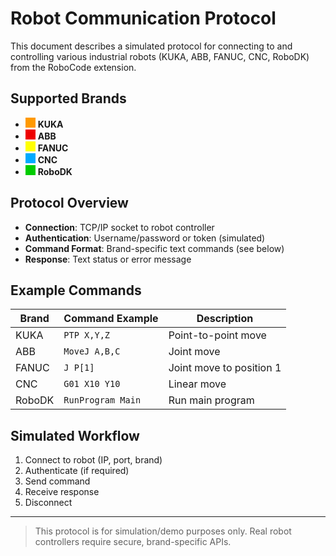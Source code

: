 # Robot Communication Protocol

This document describes a simulated protocol for connecting to and controlling various industrial robots (KUKA, ABB, FANUC, CNC, RoboDK) from the RoboCode extension.

## Supported Brands
- <svg width="16" height="16"><rect width="16" height="16" fill="#f90"/></svg> **KUKA**
- <svg width="16" height="16"><rect width="16" height="16" fill="#e00"/></svg> **ABB**
- <svg width="16" height="16"><rect width="16" height="16" fill="#ff0"/></svg> **FANUC**
- <svg width="16" height="16"><rect width="16" height="16" fill="#0af"/></svg> **CNC**
- <svg width="16" height="16"><rect width="16" height="16" fill="#0c0"/></svg> **RoboDK**

## Protocol Overview

- **Connection**: TCP/IP socket to robot controller
- **Authentication**: Username/password or token (simulated)
- **Command Format**: Brand-specific text commands (see below)
- **Response**: Text status or error message

## Example Commands

| Brand  | Command Example         | Description                |
|--------|------------------------|----------------------------|
| KUKA   | `PTP X,Y,Z`            | Point-to-point move        |
| ABB    | `MoveJ A,B,C`          | Joint move                 |
| FANUC  | `J P[1]`               | Joint move to position 1   |
| CNC    | `G01 X10 Y10`          | Linear move                |
| RoboDK | `RunProgram Main`      | Run main program           |

## Simulated Workflow

1. Connect to robot (IP, port, brand)
2. Authenticate (if required)
3. Send command
4. Receive response
5. Disconnect

---

> This protocol is for simulation/demo purposes only. Real robot controllers require secure, brand-specific APIs.
